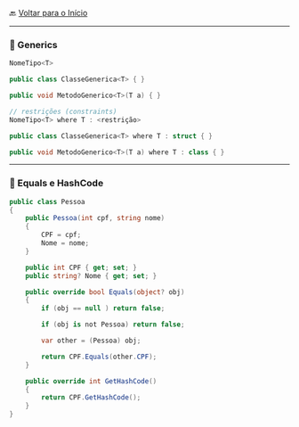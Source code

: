 🔙 [Voltar para o Início](https://github.com/4L1C3-R4BB1T/estudos-c-sharp "Voltar para o Início")

---

### 🔸 Generics

```cs
NomeTipo<T>

public class ClasseGenerica<T> { }

public void MetodoGenerico<T>(T a) { }

// restrições (constraints)
NomeTipo<T> where T : <restrição>

public class ClasseGenerica<T> where T : struct { }

public void MetodoGenerico<T>(T a) where T : class { }
```

---

### 🔸 Equals e HashCode

```cs
public class Pessoa
{
    public Pessoa(int cpf, string nome)
    {
        CPF = cpf;
        Nome = nome;
    }

    public int CPF { get; set; }
    public string? Nome { get; set; }

    public override bool Equals(object? obj)
    {
        if (obj == null ) return false;

        if (obj is not Pessoa) return false;

        var other = (Pessoa) obj;

        return CPF.Equals(other.CPF);
    }

    public override int GetHashCode()
    {
        return CPF.GetHashCode();
    }
}
```